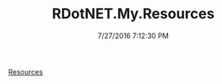 ﻿---
title: RDotNET.My.Resources
date: 7/27/2016 7:12:30 PM
---

[Resources](T-RDotNET.My.Resources.Resources.html)
